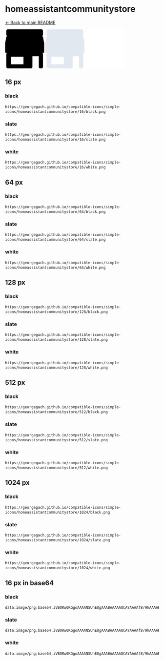 # homeassistantcommunitystore

[← Back to main README](../../README.md)


<img src="./128/black.png" width="128" alt="homeassistantcommunitystore black icon" />
<img src="./128/slate.png" width="128" alt="homeassistantcommunitystore slate icon" />
<img src="./128/white.png" width="128" alt="homeassistantcommunitystore white icon" />

## 16 px

### black
```
https://georgegach.github.io/compatible-icons/simple-icons/homeassistantcommunitystore/16/black.png
```

### slate
```
https://georgegach.github.io/compatible-icons/simple-icons/homeassistantcommunitystore/16/slate.png
```

### white
```
https://georgegach.github.io/compatible-icons/simple-icons/homeassistantcommunitystore/16/white.png
```

## 64 px

### black
```
https://georgegach.github.io/compatible-icons/simple-icons/homeassistantcommunitystore/64/black.png
```

### slate
```
https://georgegach.github.io/compatible-icons/simple-icons/homeassistantcommunitystore/64/slate.png
```

### white
```
https://georgegach.github.io/compatible-icons/simple-icons/homeassistantcommunitystore/64/white.png
```

## 128 px

### black
```
https://georgegach.github.io/compatible-icons/simple-icons/homeassistantcommunitystore/128/black.png
```

### slate
```
https://georgegach.github.io/compatible-icons/simple-icons/homeassistantcommunitystore/128/slate.png
```

### white
```
https://georgegach.github.io/compatible-icons/simple-icons/homeassistantcommunitystore/128/white.png
```

## 512 px

### black
```
https://georgegach.github.io/compatible-icons/simple-icons/homeassistantcommunitystore/512/black.png
```

### slate
```
https://georgegach.github.io/compatible-icons/simple-icons/homeassistantcommunitystore/512/slate.png
```

### white
```
https://georgegach.github.io/compatible-icons/simple-icons/homeassistantcommunitystore/512/white.png
```

## 1024 px

### black
```
https://georgegach.github.io/compatible-icons/simple-icons/homeassistantcommunitystore/1024/black.png
```

### slate
```
https://georgegach.github.io/compatible-icons/simple-icons/homeassistantcommunitystore/1024/slate.png
```

### white
```
https://georgegach.github.io/compatible-icons/simple-icons/homeassistantcommunitystore/1024/white.png
```

## 16 px in base64

### black
```
data:image/png;base64,iVBORw0KGgoAAAANSUhEUgAAABAAAAAQCAYAAAAf8/9hAAAABmJLR0QA/wD/AP+gvaeTAAAAzklEQVQ4jaXSMUoDQRgF4G+HQViR2KbQ1LlCLEybKr1lTmDrNTyCJ/AU0UpzgnSBSCCQKgouapENDKuw7u6DgZ9/3nu8+efPcIdbFJoh4j5igH5D8RGDiDlu8NVQHDCPmOKkZYJpxBCnLQ2GAectxdALyDsY5Bk+Hb6kDYoM3x0SCHjuoH+KWGCEd793IZ1RgQ8cU+d4DWUDHjCunMfEbIcrnOEae4R0eGu8VBJs6t4Q6gh1SBPMMKncX/zHYIm3sr78g7NKuNuy3jrsz/IH/Qgg/liIEGAAAAAASUVORK5CYII=
```

### slate
```
data:image/png;base64,iVBORw0KGgoAAAANSUhEUgAAABAAAAAQCAYAAAAf8/9hAAAABmJLR0QA/wD/AP+gvaeTAAABE0lEQVQ4jZ2SMUpDURBFz8x/BBRRooUpNLZZg4W2VuktXYGt23AJrsBVRCt1BWmMYAwEEoimMG+uTWK+CIH/L0zz5t3hXGZsMJrcKOwaiwVVJE/muk05R9vNW8gq+UHkHO1UpKKn4JJQVPK7eVEUvWRZXaAhU1UALNNNAR1gG6pGgICOG+xVdq5k7HrAVu0Bsi13s/36BDpwSak+AckNHmsDmB5cxsty2hz0+beYr3+zAGbL95kZGfmzR8Rqf3cKOy+XGfcl3IkRp+1WcydcZ0hfkvw3v1zvJ4fNpzLi63A6gs0H5nXzr7TegLgafEwvyk1FHGGbLzQlT/1QDM1IIo7/8+kNQLJEkccAjYXGC/dvXP0fnw59PQapBakAAAAASUVORK5CYII=
```

### white
```
data:image/png;base64,iVBORw0KGgoAAAANSUhEUgAAABAAAAAQCAYAAAAf8/9hAAAABmJLR0QA/wD/AP+gvaeTAAAA1klEQVQ4jaXSMUoEQRQE0NdNI6yIpga68V5BA02NNjf0BKZewyN4Ak+xGqkn2ExQhAUjFXbwGzhCswrjzBY0fH5XVVf/7hQRFzhHox8KLgvG2O0p/sG4YIZTfPYUZ8wKptgYmGBaMMHmQINJxs5AMWxnjNYwGKWIWPp+kiFoUkTEGglk3K6hvyl4wAHe/f4L9YwafCAh2v59bhtwheOVdV2ZveIwpbSFI7wh18N7Sind1cdHxEvXHXIXoQt1grOIOFnZ3/uPwRzPbb3/B+ex4i7aeoEl5l8Gxi/1xwIkfwAAAABJRU5ErkJggg==
```

